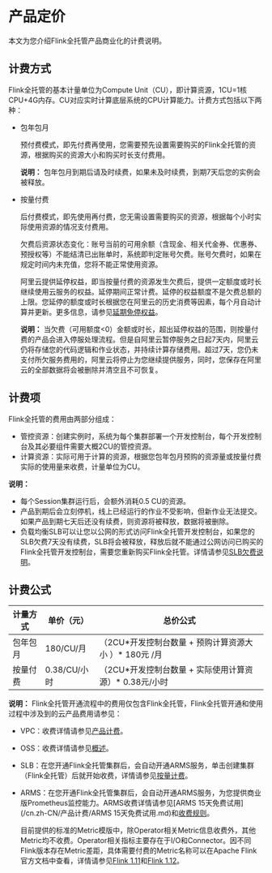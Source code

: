 # 产品定价

本文为您介绍Flink全托管产品商业化的计费说明。

## 计费方式

Flink全托管的基本计量单位为Compute Unit（CU），即计算资源，1CU=1核CPU+4G内存。CU对应实时计算底层系统的CPU计算能力。计费方式包括以下两种：

-   包年包月

    预付费模式，即先付费再使用，您需要预先设置需要购买的Flink全托管的资源，根据购买的资源大小和购买时长支付费用。

    **说明：** 包年包月到期后请及时续费，如果未及时续费，到期7天后您的实例会被释放。

-   按量付费

    后付费模式，即先使用再付费，您无需设置需要购买的资源，根据每个小时实际使用资源的情况支付费用。

    欠费后资源状态变化：账号当前的可用余额（含现金、相关代金券、优惠券、预授权等）不能结清已出账单时，系统即判定账号欠费。账号欠费时，如果在规定时间内未充值，您将不能正常使用资源。

    阿里云提供延停权益，即当按量付费的资源发生欠费后，提供一定额度或时长继续使用云服务的权益。延停期间正常计费。延停的权益额度不是欠费总额的上限。您延停的额度或时长根据您在阿里云的历史消费等因素，每个月自动计算并更新。更多信息，请参见[延期免停权益](https://help.aliyun.com/document_detail/190777.html)。

    **说明：** 当欠费（可用额度<0）金额或时长，超出延停权益的范围，则按量付费的产品会进入停服处理流程。但是自阿里云暂停服务之日起7天内，阿里云仍将存储您的代码逻辑和作业状态，并持续计算存储费用。超过7天，您仍未支付所欠服务费用的，阿里云将停止为您继续提供服务，同时，您保存在阿里云的全部数据将会被删除并清空且不可恢复。


## 计费项

Flink全托管的费用由两部分组成：

-   管控资源：创建实例时，系统为每个集群部署一个开发控制台，每个开发控制台及其必要组件需要大概2CU的管控资源。
-   计算资源：实际可用于计算的资源，根据您包年包月预购的资源量或按量付费实际的使用量来收费，计量单位为CU。

**说明：**

-   每个Session集群运行后，会额外消耗0.5 CU的资源。
-   产品到期后会立刻停机，线上已经运行的作业不受影响，但新作业无法提交。如果产品到期七天后还没有续费，则资源将被释放，数据将被删除。
-   负载均衡SLB可以让您以公网的形式访问Flink全托管开发控制台，如果您的SLB欠费7天没有续费，SLB将会被释放，释放后就不能通过公网访问已购买的Flink全托管开发控制台，需要您重新购买Flink全托管。详情请参见[SLB欠费说明](/cn.zh-CN/传统型负载均衡CLB/CLB产品计费/欠费说明.md)。

## 计费公式

|计量方式|单价（元）|总价公式|
|----|-----|----|
|包年包月|180/CU/月|（2CU\*开发控制台数量 + 预购计算资源大小 ）\* 180元 /月|
|按量付费|0.38/CU/小时|（2CU\*开发控制台数量 + 实际使用计算资源）\* 0.38元/小时|

**说明：** Flink全托管开通流程中的费用仅包含Flink全托管，Flink全托管开通和使用过程中涉及到的云产品费用请参见：

-   VPC：收费详情请参见[产品计费](/cn.zh-CN/.md)。
-   OSS：收费详情请参见[概述](/cn.zh-CN/计量计费/计量项和计费项/概述.md)。
-   SLB：在您开通Flink全托管集群后，会自动开通ARMS服务，单击创建集群（Flink全托管）后就开始收费，详情请参见[按量计费](/cn.zh-CN/传统型负载均衡CLB/CLB产品计费/按量计费.md)。
-   ARMS：在您开通Flink全托管集群后，会自动开通ARMS服务，为您提供商业版Prometheus监控能力。ARMS收费详情请参见[ARMS 15天免费试用](/cn.zh-CN/产品计费/ARMS 15天免费试用.md)和[收费规则](/cn.zh-CN/产品计费/收费规则.md)。

    目前提供的标准的Metric模版中，除Operator相关Metric信息收费外，其他Metric均不收费。Operator相关指标主要存在于I/O和Connector。因不同Flink版本存在Metric差距，具体需要付费的Metric名称可以在Apache Flink官方文档中查看，详情请参见[Flink 1.11](https://ci.apache.org/projects/flink/flink-docs-release-1.11/monitoring/metrics.html)和[Flink 1.12](https://ci.apache.org/projects/flink/flink-docs-release-1.12/ops/metrics.html)。


